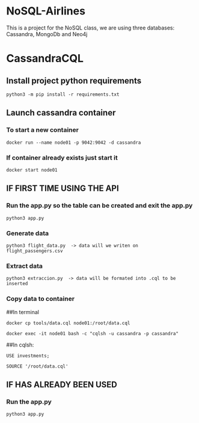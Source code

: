 # NoSQL-Airlines
This is a project for the NoSQL class, we are using three databases: Cassandra, MongoDb and Neo4j
# CassandraCQL
## Install project python requirements
```
python3 -m pip install -r requirements.txt
```
## Launch cassandra container

### To start a new container
```
docker run --name node01 -p 9042:9042 -d cassandra
```

### If container already exists just start it
```
docker start node01
```
## IF FIRST TIME USING THE API

### Run the app.py so the table can be created and exit the app.py
```
python3 app.py
```

### Generate data
```
python3 flight_data.py  -> data will we writen on flight_passengers.csv
```
### Extract data
```
python3 extraccion.py  -> data will be formated into .cql to be inserted
```
### Copy data to container
##In terminal
```
docker cp tools/data.cql node01:/root/data.cql
```
```
docker exec -it node01 bash -c "cqlsh -u cassandra -p cassandra"
```
##In cqlsh:
```
USE investments;
```
```
SOURCE '/root/data.cql'

```

## IF HAS ALREADY BEEN USED

### Run the app.py    
```
python3 app.py
```



